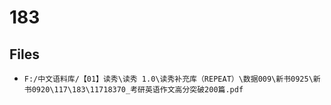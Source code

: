 # 183

## Files

- `F:/中文语料库/【01】读秀\读秀 1.0\读秀补充库（REPEAT）\数据009\新书0925\新书0920\117\183\11718370_考研英语作文高分突破200篇.pdf`
